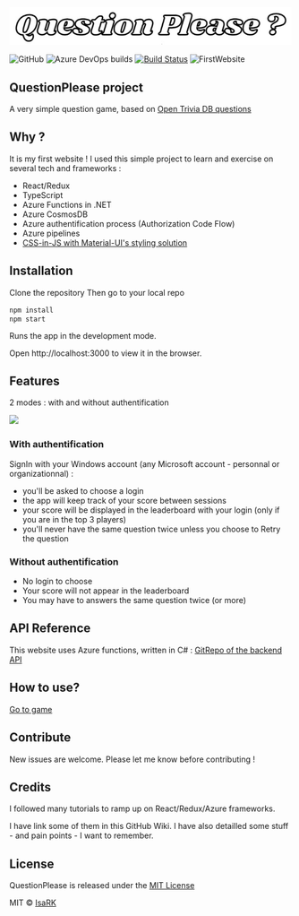 ![](QuestionPleaseTitle.jpg)

![GitHub](https://img.shields.io/github/license/isaRK/questionplease-frontend)
![Azure DevOps builds](https://img.shields.io/azure-devops/build/isabelleriverain/questionplease-frontend/5)
[![Build Status](https://dev.azure.com/isabelleriverain/questionplease-frontend/_apis/build/status/questionplease-frontend%20-%202%20-%20CI?branchName=master)](https://dev.azure.com/isabelleriverain/questionplease-frontend/_build/latest?definitionId=5&branchName=master)
![FirstWebsite](https://img.shields.io/badge/First%20Website-yeah%20!-green)

## QuestionPlease project

A very simple question game, based on [Open Trivia DB questions](https://opentdb.com/)

## Why ?

It is my first website ! I used this simple project to learn and exercise on several tech and frameworks :

- React/Redux
- TypeScript
- Azure Functions in .NET
- Azure CosmosDB
- Azure authentification process (Authorization Code Flow)
- Azure pipelines
- [CSS-in-JS with Material-UI's styling solution](https://material-ui.com/styles/basics/)

## Installation

Clone the repository
Then go to your local repo

    npm install
    npm start

Runs the app in the development mode.

Open http://localhost:3000 to view it in the browser.

## Features

2 modes : with and without authentification

![](QuestionPleaseDemo.gif)

### With authentification

SignIn with your Windows account (any Microsoft account - personnal or organizationnal) :

- you'll be asked to choose a login
- the app will keep track of your score between sessions
- your score will be displayed in the leaderboard with your login (only if you are in the top 3 players)
- you'll never have the same question twice unless you choose to Retry the question

### Without authentification

- No login to choose
- Your score will not appear in the leaderboard
- You may have to answers the same question twice (or more)

## API Reference

This website uses Azure functions, written in C# :
[GitRepo of the backend API](https://github.com/IsaRK/questionplease-api)

## How to use?

[Go to game](https://questionplease-frontend.azurewebsites.net/)

## Contribute

New issues are welcome.
Please let me know before contributing !

## Credits

I followed many tutorials to ramp up on React/Redux/Azure frameworks.

I have link some of them in this GitHub Wiki.
I have also detailled some stuff - and pain points - I want to remember.

## License

QuestionPlease is released under the [MIT License](https://opensource.org/licenses/MIT)

MIT © [IsaRK](https://github.com/IsaRK)
